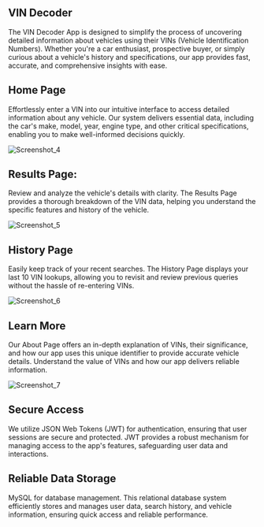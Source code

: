 ## VIN Decoder

The VIN Decoder App is designed to simplify the process of uncovering detailed information about vehicles using their VINs (Vehicle Identification Numbers). Whether you're a car enthusiast, prospective buyer, or simply curious about a vehicle's history and specifications, our app provides fast, accurate, and comprehensive insights with ease.


## Home Page

Effortlessly enter a VIN into our intuitive interface to access detailed information about any vehicle. Our system delivers essential data, including the car's make, model, year, engine type, and other critical specifications, enabling you to make well-informed decisions quickly.

![Screenshot_4](https://github.com/user-attachments/assets/2a1ab9b9-897c-4c1c-ba8b-63b83f1bb556)

## Results Page:

Review and analyze the vehicle's details with clarity. The Results Page provides a thorough breakdown of the VIN data, helping you understand the specific features and history of the vehicle.

![Screenshot_5](https://github.com/user-attachments/assets/d3675adc-0fd4-45d6-869d-54429755c57a)

## History Page

Easily keep track of your recent searches. The History Page displays your last 10 VIN lookups, allowing you to revisit and review previous queries without the hassle of re-entering VINs.

![Screenshot_6](https://github.com/user-attachments/assets/3b335048-affb-4d92-8d4f-db4178e7c34b)

## Learn More

Our About Page offers an in-depth explanation of VINs, their significance, and how our app uses this unique identifier to provide accurate vehicle details. Understand the value of VINs and how our app delivers reliable information.

![Screenshot_7](https://github.com/user-attachments/assets/91d622d8-7e23-4249-91e5-4343aaa65446)

## Secure Access

We utilize JSON Web Tokens (JWT) for authentication, ensuring that user sessions are secure and protected. JWT provides a robust mechanism for managing access to the app's features, safeguarding user data and interactions.

## Reliable Data Storage

MySQL for database management. This relational database system efficiently stores and manages user data, search history, and vehicle information, ensuring quick access and reliable performance.
